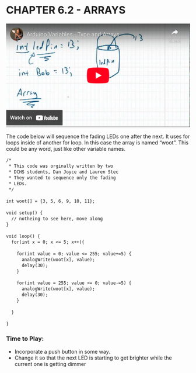 # CHAPTER 6.2 - ARRAYS
[![YouTube Thumbnail](array_yt.png)](https://youtu.be/Br8h5r_yqJQ)

The code below will sequence the fading LEDs one after the next. It uses for loops inside of another for loop. In this case the array is named “woot”. This could be any word, just like other variable names.
```
/*
 * This code was orginally written by two
 * DCHS students, Dan Joyce and Lauren Stec
 * They wanted to sequence only the fading
 * LEDs.
 */

int woot[] = {3, 5, 6, 9, 10, 11};

void setup() {
  // notheing to see here, move along
}

void loop() {
  for(int x = 0; x <= 5; x++){

    for(int value = 0; value <= 255; value+=5) {
      analogWrite(woot[x], value);
      delay(30);
    }

    for(int value = 255; value >= 0; value-=5) {
      analogWrite(woot[x], value);
      delay(30);
    }
    
  }
  
}
```
### Time to Play:
- Incorporate a push button in some way.
- Change it so that the next LED is starting to get brighter while the current one is getting dimmer
